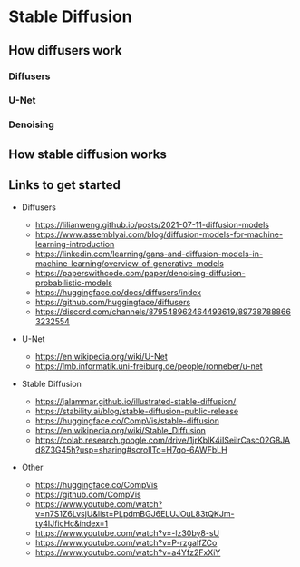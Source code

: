 # Stable Diffusion

## How diffusers work

### Diffusers

### U-Net

### Denoising

## How stable diffusion works

###

## Links to get started

- Diffusers

  - https://lilianweng.github.io/posts/2021-07-11-diffusion-models
  - https://www.assemblyai.com/blog/diffusion-models-for-machine-learning-introduction
  - https://linkedin.com/learning/gans-and-diffusion-models-in-machine-learning/overview-of-generative-models
  - https://paperswithcode.com/paper/denoising-diffusion-probabilistic-models
  - https://huggingface.co/docs/diffusers/index
  - https://github.com/huggingface/diffusers
  - https://discord.com/channels/879548962464493619/897387888663232554

- U-Net

  - https://en.wikipedia.org/wiki/U-Net
  - https://lmb.informatik.uni-freiburg.de/people/ronneber/u-net

- Stable Diffusion

  - https://jalammar.github.io/illustrated-stable-diffusion/
  - https://stability.ai/blog/stable-diffusion-public-release
  - https://huggingface.co/CompVis/stable-diffusion
  - https://en.wikipedia.org/wiki/Stable_Diffusion
  - https://colab.research.google.com/drive/1jrKblK4iISeilrCasc02G8JAd8Z3G45h?usp=sharing#scrollTo=H7qo-6AWFbLH

- Other
  - https://huggingface.co/CompVis
  - https://github.com/CompVis
  - https://www.youtube.com/watch?v=n7S1Z6LvsjU&list=PLpdmBGJ6ELUJOuL83tQKJm-ty4IJficHc&index=1
  - https://www.youtube.com/watch?v=-lz30by8-sU
  - https://www.youtube.com/watch?v=P-rzgaIfZCo
  - https://www.youtube.com/watch?v=a4Yfz2FxXiY
